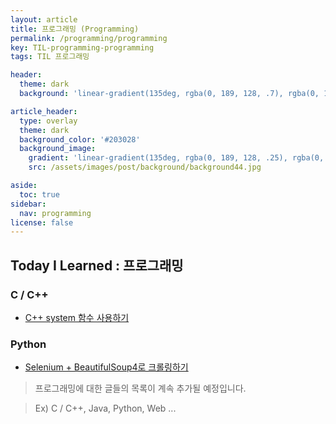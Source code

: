 ```yaml
---
layout: article
title: 프로그래밍 (Programming)
permalink: /programming/programming
key: TIL-programming-programming
tags: TIL 프로그래밍

header:
  theme: dark
  background: 'linear-gradient(135deg, rgba(0, 189, 128, .7), rgba(0, 128, 255, .8))'

article_header:
  type: overlay
  theme: dark
  background_color: '#203028'
  background_image:
    gradient: 'linear-gradient(135deg, rgba(0, 189, 128, .25), rgba(0, 128, 255, .3))'
    src: /assets/images/post/background/background44.jpg

aside:
  toc: true
sidebar:
  nav: programming
license: false
---
```


## Today I Learned : 프로그래밍
<!--more-->

### C / C++

* [C++ system 함수 사용하기](/programming/cpp-system-func)

### Python

* [Selenium + BeautifulSoup4로 크롤링하기](/programming/py-crawling)

> 프로그래밍에 대한 글들의 목록이 계속 추가될 예정입니다.

> Ex) C / C++, Java, Python, Web ...
